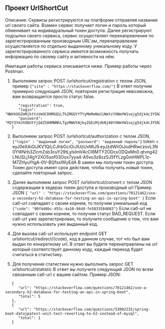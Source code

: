 Проект UrlShortCut
--
Описание: Сервисы регистрируются на платформе отправляя название url своего сайта.
Взамен сервис получает логин и пароль который обменивает на индивидуальный
токен доступа. Далее регистрируют подсылки своего сервиса, сервис осуществляет перенапревление по
зарегистрированным производным URL'ам, перенаправление осуществляется по отдельно выданному уникальному коду.
У зарегестрированного сервиса имеется возможность получать информацию по своему сайту и активности на нём.

Имитация работы сервиса описывается ниже. Пример работы через Postman.

1. Выполняем запрос POST /urlshortcut/registration с телом JSON, пример ```{"site" : "https://stackoverflow.com/"}```
   В ответ получим примерно следующий JSON, повторная регистрация невозможна, вам возвращается просто статус false.

```{
      "registration": true,
      "login": "NWVkOGZmMjktYzVmOC00MGQ1LTk2MGUtYTYyMmRmNmJiNmYzYXNmYW1vajg5djk4c3Y5N2gxMHU5dnEzd2UyMzJmbjl3dnYzNzI4Mm52ODcybnY3OG4ydjM3Mjg=",
      "password": "M2Y2YmJhODUtYjQ4ZS00MWNhLTgzMWUtNjkyZGEzMjdkNjA0YXNmYW1vajg5djk4c3Y5N2gxMHU5dnEzd2UyMzJmbjl3dnYzNzI4Mm52ODcybnY3OG4ydjM3Mjg="
   }
```

2. Выполняем запрос POST /urlshortcut/authorization с телом JSON,
   ```{"login" : "выданный логин", "password": "выданный пароль"}```
   token = eyJ0eXAiOiJKV1QiLCJhbGciOiJIUzUxMiJ9.eyJzdWIiOiJodHRwczovL3N0YWNrb3ZlcmZsb3cuY29tLyIsImV4cCI6MTY2ODcxODQxMn0.qtvng42LNUSLj14gY2XO5sof03Oox7yya4-A5vo3z8xzSJ5fYLzgGmHWPL1z-M7ZHyuYtgA-0V-BQfsxlWyEdA
   В замен мы получим токен доступа. Токен доступа имеет срок действия, чтобы получить новый токен, сделайте повторный запрос.

3. Далее выполняем запрос POST /urlshortcut/convert с телом JSON содержащим в хедерах токен доступа и производный url
   Пример JSON
   ```{ "url" : "https://stackoverflow.com/questions/70121462/use-a-secondary-h2-database-for-testing-an-api-in-spring-boot" }```
   Если саб-url совпадает с своим корнем, то получим уникальный код ```{"code": "00f4d6bc-d55c-4a10-94dd-fe5833584082"}```
   Если саб-url не совпадает с своим корнем, то получим статус BAD_REQUEST.
   Если саб-url уже зарегистрирован, то получите сообщение о том, что вам нужно использовать уже выданный код.

4. Для вызова саб-url использует endpoint GET urlshortcut/redirect/{code}, код в данном случае, тот что был вам выдан
   по конкретному url. В ответ вы будете перенаправлены на url который соответствует данному коду, каждый переход
   будет считаться в статистику.

5. Для получения статистики нужно выполнить запрос GET urlshortcut/statistic
   В ответ вы получите следующий JSON по всем связанным саб-url с вашим сайтом. Пример JSON:
```
   {
      "url": "https://stackoverflow.com/questions/70121462/use-a-secondary-h2-database-for-testing-an-api-in-spring-boot",
      "total": 5
   },
   {
      "url": "https://stackoverflow.com/questions/53002232/spring-boot-datajpatest-unit-test-reverting-to-h2-instead-of-mysql",
      "total": 1
   }
```   